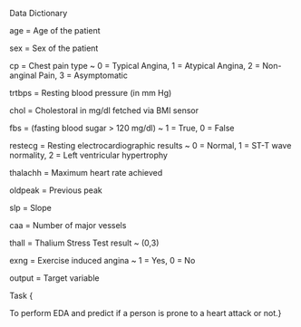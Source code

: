 Data Dictionary

age = Age of the patient

sex = Sex of the patient

cp = Chest pain type ~ 0 = Typical Angina, 1 = Atypical Angina, 2 = Non-anginal Pain, 3 = Asymptomatic

trtbps = Resting blood pressure (in mm Hg)

chol = Cholestoral in mg/dl fetched via BMI sensor

fbs = (fasting blood sugar > 120 mg/dl) ~ 1 = True, 0 = False

restecg = Resting electrocardiographic results ~ 0 = Normal, 1 = ST-T wave normality, 2 = Left ventricular hypertrophy

thalachh = Maximum heart rate achieved

oldpeak = Previous peak

slp = Slope

caa =  Number of major vessels

thall = Thalium Stress Test result ~ (0,3)

exng = Exercise induced angina ~ 1 = Yes, 0 = No

output = Target variable



Task {

To perform EDA and predict if a person is prone to a heart attack or not.}
